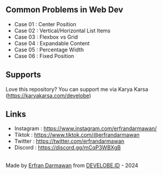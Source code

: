 ## Common Problems in Web Dev
- Case 01 : Center Position
- Case 02 : Vertical/Horizontal List Items
- Case 03 : Flexbox vs Grid
- Case 04 : Expandable Content
- Case 05 : Percentage Width
- Case 06 : Fixed Position

## Supports
Love this repository? You can support me via Karya Karsa (https://karyakarsa.com/develobe)

## Links
- Instagram : https://www.instagram.com/erfrandarmawan/
- Tiktok : https://www.tiktok.com/@erfrandarmawan
- Twitter : https://twitter.com/erfrandarmawan
- Discord : https://discord.gg/mCqP3WBXgB

<br>
Made by <a href="https://instagram.com/erfrandarmawan/" target="_blank">Erfran Darmawan</a> from <a href="https://develobe.id" target="_blank">DEVELOBE.ID</a> - 2024